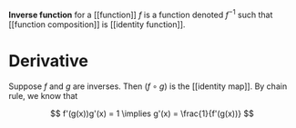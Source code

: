 **Inverse function** for a [[function]] $f$ is a function denoted $f^{-1}$ such that [[function composition]] is [[identity function]].

# Derivative

Suppose $f$ and $g$ are inverses. Then $(f \circ g)$ is the [[identity map]]. By chain rule, we know that

$$
f'(g(x))g'(x) = 1 \implies g'(x) = \frac{1}{f'(g(x))}
$$
